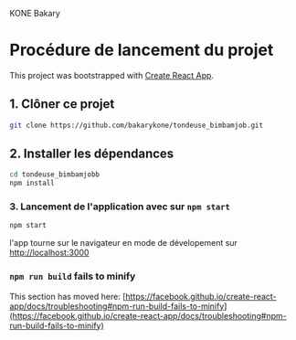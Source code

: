KONE Bakary

# Procédure de lancement du projet

This project was bootstrapped with [Create React App](https://github.com/facebook/create-react-app).

## 1. Clôner ce projet

```bash
git clone https://github.com/bakarykone/tondeuse_bimbamjob.git
```

## 2. Installer les dépendances
```bash
cd tondeuse_bimbamjobb
npm install
```

### 3. Lancement de l'application avec sur `npm start`
```bash
npm start
```

l'app tourne sur le navigateur en mode de dévelopement sur [http://localhost:3000](http://localhost:3000)



### `npm run build` fails to minify

This section has moved here: [https://facebook.github.io/create-react-app/docs/troubleshooting#npm-run-build-fails-to-minify](https://facebook.github.io/create-react-app/docs/troubleshooting#npm-run-build-fails-to-minify)
